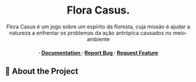 <div align='center'>

<h1>Flora Casus.</h1>
<p>Flora Casus é um jogo sobre um espírito da floresta, cuja missão é ajudar a natureza a enfrentar os problemas da ação antrópica causados no meio-ambiente</p>

<h4> <span> · </span> <a href="https://github.com/StarlitVienna/Flora-Casus/blob/master/README.md"> Documentation </a> <span> · </span> <a href="https://github.com/StarlitVienna/Flora-Casus/issues"> Report Bug </a> <span> · </span> <a href="https://github.com/StarlitVienna/Flora-Casus/issues"> Request Feature </a> </h4>


</div>

## :star2: About the Project

